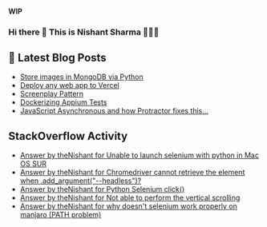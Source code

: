 #### WIP
### Hi there 👋  This is Nishant Sharma 🧑🏼‍🎤

## 📕 Latest Blog Posts
<!-- BLOG-POST-LIST:START -->
- [Store images in MongoDB via Python](https://dev.to/thenishant/store-images-in-mongodb-via-python-2g73)
- [Deploy any web app to Vercel](https://dev.to/thenishant/deploy-any-web-app-to-vercel-1ka8)
- [Screenplay Pattern](https://medium.com/testvagrant/screenplay-pattern-3490c7f0c23c?source=rss-97b0bdcd7e66------2)
- [Dockerizing Appium Tests](https://medium.com/testvagrant/dockerizing-appium-tests-c9696809afec?source=rss-97b0bdcd7e66------2)
- [JavaScript Asynchronous and how Protractor fixes this…](https://medium.com/testvagrant/javascript-asynchronous-and-how-protractor-fixes-this-7ae5ff90f4f?source=rss-97b0bdcd7e66------2)
<!-- BLOG-POST-LIST:END -->


## StackOverflow Activity
<!-- STACKOVERFLOW:START -->
- [Answer by theNishant for Unable to launch selenium with python in Mac OS SUR](https://stackoverflow.com/questions/66405858/unable-to-launch-selenium-with-python-in-mac-os-sur/66406829#66406829)
- [Answer by theNishant for Chromedriver cannot retrieve the element when .add_argument("--headless")?](https://stackoverflow.com/questions/66346610/chromedriver-cannot-retrieve-the-element-when-add-argument-headless/66346963#66346963)
- [Answer by theNishant for Python Selenium click()](https://stackoverflow.com/questions/65317545/python-selenium-click/65319114#65319114)
- [Answer by theNishant for Not able to perform the vertical scrolling](https://stackoverflow.com/questions/64535629/not-able-to-perform-the-vertical-scrolling/64537660#64537660)
- [Answer by theNishant for why doesn't selenium work properly on manjaro (PATH problem)](https://stackoverflow.com/questions/64535963/why-doesnt-selenium-work-properly-on-manjaro-path-problem/64537454#64537454)
<!-- STACKOVERFLOW:END -->
